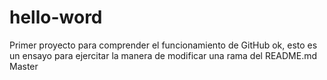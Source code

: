 # hello-word
Primer proyecto para comprender el funcionamiento de GitHub
ok, esto es un ensayo para ejercitar la manera de modificar una rama del 
README.md Master
